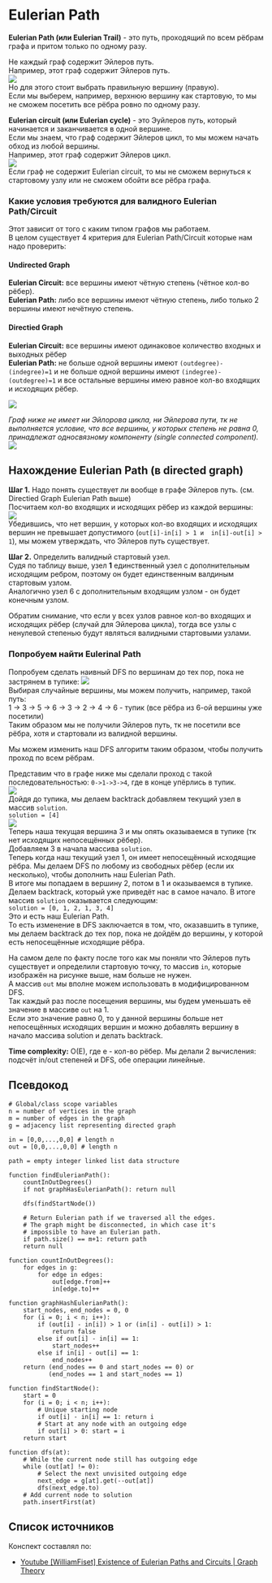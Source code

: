 # Eulerian Path  
**Eulerian Path (или Eulerian Trail)** - это путь, проходящий по всем рёбрам графа и притом только по одному разу.  
  
Не каждый граф содержит Эйлеров путь.  
Например, этот граф содержит Эйлеров путь.  
![](images/pict1.png)  
Но для этого стоит выбрать правильную вершину (правую).  
Если мы выберем, например, верхнюю вершину как стартовую, то мы не сможем посетить все рёбра ровно по одному разу.  

**Eulerian circuit (или Eulerian cycle)** - это Эуйлеров путь, который начинается и заканчивается в одной вершине.  
Если мы знаем, что граф содержит Эйлеров цикл, то мы можем начать обход из любой вершины.  
Например, этот граф содержит Эйлеров цикл.  
![](images/pict2.png)  
Если граф не содержит Eulerian circuit, то мы не сможем вернуться к стартовому узлу или не сможем обойти все рёбра 
графа.  

### Какие условия требуются для валидного Eulerian Path/Circuit  
Этот зависит от того с каким типом графов мы работаем.  
В целом существует 4 критерия для Eulerian Path/Circuit которые нам надо проверить:  
#### Undirected Graph  
**Eulerian Circuit:** все вершины имеют чётную степень (чётное кол-во рёбер).  
**Eulerian Path:** либо все вершины имеют чётную степень, либо только 2 вершины имеют нечётную степень.  
#### Directied Graph  
**Eulerian Circuit:** все вершины имеют одинаковое количество входных и выходных рёбер  
**Eulerian Path:** не больше одной вершины имеют `(outdegree)-(indegree)=1` и не больше одной вершины имеют `(indegree)-
(outdegree)=1` и все остальные вершины имею равное кол-во входящих и исходящих рёбер.  

![](images/pict3.png)  

*Граф ниже не имеет ни Эйлорова цикла, ни Эйлерова пути, тк не выполняется условие, что все вершины, у которых степень 
не равна 0, принадлежат односвязному компоненту (single connected component).*  
![](images/pict4.png)  

## Нахождение Eulerian Path (в directed graph)  
**Шаг 1.** Надо понять существует ли вообще в графе Эйлеров путь. (см. Directied Graph Eulerian Path выше)  
Посчитаем кол-во входящих и исходящих рёбер из каждой вершины:  
![](images/pict5.png)  
Убедившись, что нет вершин, у которых кол-во входящих и исходящих вершин не превышает допустимого (`out[i]-in[i] > 1 и 
in[i]-out[i] > 1`), мы можем утверждать, что Эйлеров путь существует.  

**Шаг 2.**  Определить валидный стартовый узел.  
Судя по таблицу выше, узел **1** единственный узел с дополнительным исходящим ребром, поэтому он будет единственным 
валдиным стартовым узлом.  
Аналогично узел 6 с дополнительным входящим узлом - он будет конечным узлом.  

Обратим снимание, что если у всех узлов равное кол-во входящих и исходящих рёбер (случай для Эйлерова цикла), тогда 
все узлы с ненулевой степенью будут являться валидными стартовыми узлами.  

### Попробуем найти Eulerinal Path  
Попробуем сделать наивный DFS по вершинам до тех пор, пока не застрянем в тупике:
![](images/pict6.png)  
Выбирая случайные вершины, мы можем получить, например, такой путь:  
1 -> 3 -> 5 -> 6 -> 3 -> 2 -> 4 -> 6 - тупик (все рёбра из 6-ой вершины уже посетили)  
Таким образом мы не получили Эйлеров путь, тк не посетили все рёбра, хотя и стартовали из валидной вершины.  

Мы можем изменить наш DFS алгоритм таким образом, чтобы получить проход по всем рёбрам.  

Представим что в графе ниже мы сделали проход с такой последовательностью: `0->1->3->4`, где в конце упёрлись в тупик.  
![](images/pict7.png)  
Дойдя до тупика, мы делаем backtrack  добавляем текущий узел в массив `solution`.  
`solution = [4]`  
![](images/pict8.png)  
Теперь наша текущая вершина 3 и мы опять оказываемся в тупике (тк нет исходящих непосещённых рёбер).  
Добавляем 3 в начала массива `solution`.  
Теперь когда наш текущий узел 1, он имеет непосещённый исходящие рёбра. Мы делаем DFS по любому из свободных рёбер 
(если их несколько), чтобы дополнить наш Eulerian Path.  
В итоге мы попадаем в вершину 2, потом в 1 и оказываемся в тупике. Делаем backtrack, который уже приведёт нас в самое 
начало.
В итоге массив `solution` оказывается следующим:  
`solution = [0, 1, 2, 1, 3, 4]`  
Это и есть наш Eulerian Path.  
То есть изменение в DFS заключается в том, что, оказавшить в тупике, мы делаем backtrack до тех пор, пока не дойдём 
до вершины, у которой есть непосещённые исходящие рёбра.  

На самом деле по факту после того как мы поняли что Эйлеров путь существует и определили стартовую точку, то массив 
`in`, которые изображён на рисунке выше, нам больше не нужен.  
А массив `out` мы вполне можем использовать в модифицированном DFS.  
Так каждый раз после посещения вершины, мы будем уменьшать её значение в массиве `out` на 1.  
Если это значение равно 0, то у данной вершины больше нет непосещённых исходящих вершин и можно добавлять вершину в 
начало массива solution и делать backtrack.  

**Time complexity:** O(E), где e - кол-во рёбер. Мы делали 2 вычисления: подсчёт in/out степеней и DFS, 
обе операции линейные.  

## Псевдокод  
```
# Global/class scope variables
n = number of vertices in the graph
m = number of edges in the graph
g = adjacency list representing directed graph

in = [0,0,...,0,0] # length n
out = [0,0,...,0,0] # length n

path = empty integer linked list data structure

function findEulerianPath():
    countInOutDegrees()
    if not graphHasEulerianPath(): return null

    dfs(findStartNode())

    # Return Eulerian path if we traversed all the edges.
    # The graph might be disconnected, in which case it's 
    # impossible to have an Eulerian path.
    if path.size() == m+1: return path
    return null

function countInOutDegrees():
    for edges in g:
        for edge in edges:
            out[edge.from]++
            in[edge.to]++

function graphHashEulerianPath():
    start_nodes, end_nodes = 0, 0
    for (i = 0; i < n; i++):
        if (out[i] - in[i]) > 1 or (in[i] - out[i]) > 1:
            return false
        else if out[i] - in[i] == 1:
            start_nodes++
        else if in[i] - out[i] == 1:
            end_nodes++
    return (end_nodes == 0 and start_nodes == 0) or
           (end_nodes == 1 and start_nodes == 1)

function findStartNode():
    start = 0
    for (i = 0; i < n; i++):
        # Unique starting node
        if out[i] - in[i] == 1: return i
        # Start at any node with an outgoing edge
        if out[i] > 0: start = i
    return start

function dfs(at):
    # While the current node still has outgoing edge
    while (out[at] != 0):
        # Select the next unvisited outgoing edge
        next_edge = g[at].get(--out[at])
        dfs(next_edge.to)
    # Add current node to solution
    path.insertFirst(at)
```

## Список источников  
Конспект составлял по:
* [Youtube \[WilliamFiset\] Existence of Eulerian Paths and Circuits | Graph Theory](https://www.youtube.com/watch?v=xR4sGgwtR2I&list=PLDV1Zeh2NRsDGO4--qE8yH72HFL1Km93P&index=27)